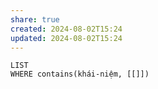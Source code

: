 ```yaml
---
share: true
created: 2024-08-02T15:24
updated: 2024-08-02T15:24
---
```

```dataview
LIST
WHERE contains(khái-niệm, [[]])
```